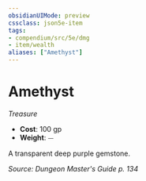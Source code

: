 ```yaml
---
obsidianUIMode: preview
cssclass: json5e-item
tags:
- compendium/src/5e/dmg
- item/wealth
aliases: ["Amethyst"]
---
```

# Amethyst
*Treasure*  

- **Cost**: 100 gp
- **Weight**: ⏤

A transparent deep purple gemstone.

*Source: Dungeon Master's Guide p. 134*